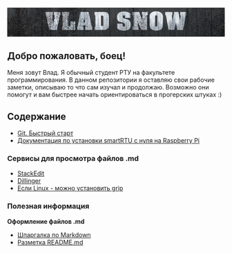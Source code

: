 ![VLAD SNOW](https://raw.githubusercontent.com/VladSnow/notes/master/img/git_banner.png)
## Добро пожаловать, боец!  

Меня зовут Влад. Я обычный студент РТУ на факультете программирования. В данном репозитории я оставляю свои рабочие заметки, описываю то что сам изучал и продолжаю. Возможно они помогут и вам быстрее начать ориентироваться в прогерских штуках :)

## Содержание  
* [Git. Быстрый старт](https://github.com/VladSnow/notes/blob/master/git_start.md)  
* [Документация по установки smartRTU с нуля на Raspberry Pi](https://github.com/VladSnow/notes/blob/master/guide_smartRTU.md)  

### Сервисы для просмотра файлов .md  
* [StackEdit](https://stackedit.io/)  
* [Dillinger](https://dillinger.io/)  
* [Если Linux - можно установить grip](https://github.com/joeyespo/grip)  

### Полезная информация  
**Оформление файлов .md**  
  * [Шпаргалка по Markdown](https://github.com/sandino/Markdown-Cheatsheet)  
  * [Разметка README.md](http://coddism.com/zametki/razmetka_readmemd_v_github)  